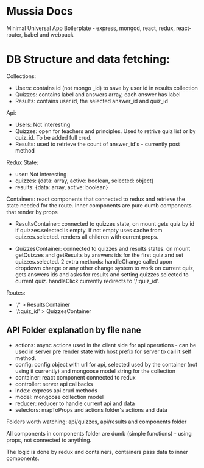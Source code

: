 # Mussia Docs

Minimal Universal App Boilerplate - express, mongod, react, redux, react-router, babel and webpack  

# DB Structure and data fetching: 

Collections: 
 - Users: contains id (not mongo _id) to save by user id in results collection
 - Quizzes: contains label and answers array, each answer has label
 - Results: contains user id, the selected answer_id and quiz_id

Api:
 - Users: Not interesting 
 - Quizzes: open for teachers and principles. Used to retrive quiz list or by quiz_id. To be added full crud.
 - Results: used to retrieve the count of answer_id's - currently post method
    
Redux State:
 - user: Not interesting 
 - quizzes: {data: array, active: boolean, selected: object}
 - results: {data: array, active: boolean}
    
Containers: react components that connected to redux and retrieve the state needed for the route. Inner components are pure dumb components that render by props

- ResultsContainer: connected to quizzes state, on mount gets quiz by id if quizzes.selected is empty. if not empty uses cache from quizzes.selected. renders all children with current props. 

- QuizzesContainer: connected to quizzes and results states. on mount getQuizzes and getResults by answers ids for the first quiz and set quizzes.selected. 2 extra methods: handleChange called upon dropdown change or any other change system to work on current quiz, gets answers ids and asks for results and setting quizzes.selected to current quiz. handleClick currently redirects to '/:quiz_id'.

Routes:
- '/' > ResultsContainer
- '/:quiz_id' > QuizzesContainer

API Folder explanation by file nane
-----------------------------------
 - actions: async actions used in the client side for api operations - can be used in server pre render state with host prefix for server to call it self method.
 - config: config object with url for api, selected used by the container (not using it currently) and mongoose model string for the collection
 - container: react component connected to redux
 - controller: server api callbacks
 - index: express api crud methods
 - model: mongoose collection model
 - reducer: reducer to handle current api and data
 - selectors: mapToProps and actions folder's actions and data 

Folders worth watching: api/quizzes, api/results and components folder 

All components in components folder are dumb (simple functions) - using props, not connected to anything.

The logic is done by redux and containers, containers pass data to inner components.

